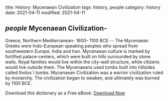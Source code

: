 title: History: Mycenaean Civilization
tags: history, people
category: history
date: 2021-04-11
modified: 2021-04-11

## _people_  Mycenaean Civilization-
Greece, Northern
Mediterranean-
  1600-
1100 BCE
 -- The Mycenaean Greeks were
Indo-European speaking peoples who spread from southwestern Europe,
India and Iran.  Mycenaean culture is marked by fortified
palace-centers, which were built on hills surrounded by stone walls.
Royal families would live within the city-wall structure, while
citizens would live outside them.  The Mycenaeans used tombs built
into hillsides called   tholos \ tombs.  Mycenaean Civilization
was a warrior civilization ruled by monarchy.  The civilization began
to weaken, and ultimately was burned by   1100 BCE.



Download *this* dictionary as a Free eBook: [Download Now]({static}static/CairnsHistoryDictionary.pdf)

